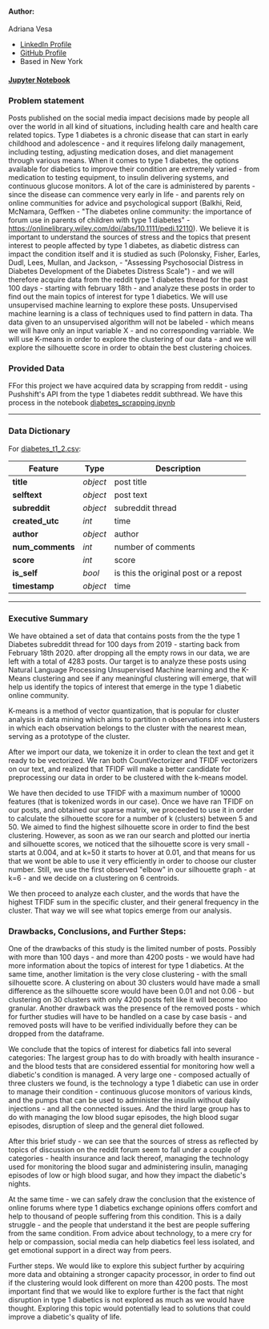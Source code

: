 #### Author:
Adriana Vesa
- [LinkedIn Profile](https://www.linkedin.com/in/adriana-v-67aa3a165/)
- [GitHub Profile](https://github.com/adrianavesa)
- Based in New York

#### [Jupyter Notebook](./notebook_clean.ipynb)


### Problem statement
Posts published on the social media impact decisions made by people all over the world in all kind of situations, including health care and health care related topics. Type 1 diabetes is a chronic disease that can start in early childhood and adolescence - and it requires lifelong daily management, including testing, adjusting medication doses, and diet management through various means. When it comes to type 1 diabetes, the options available for diabetics to improve their condition are extremely varied - from medication to testing equipment, to insulin delivering systems, and continuous glucose monitors. A lot of the care is administered by parents - since the disease can commence very early in life - and parents rely on online communities for advice and psychological support (Balkhi, Reid, McNamara, Geffken - "The diabetes online community: the importance of forum use in parents of children with type 1 diabetes" - https://onlinelibrary.wiley.com/doi/abs/10.1111/pedi.12110). We believe it is important to understand the sources of stress and the topics that present interest to people affected by type 1 diabetes, as diabetic distress can impact the condition itself and it is studied as such (Polonsky, Fisher, Earles, Dudl, Lees, Mullan, and Jackson, - "Assessing Psychosocial Distress in Diabetes Development of the Diabetes Distress Scale") - and we will therefore acquire data from the reddit type 1 diabetes thread for the past 100 days - starting with february 18th - and analyze these posts in order to find out the main topics of interest for type 1 diabetics. We will use unsupervised machine learning to explore these posts. Unsupervised machine learning is a class of techniques used to find pattern in data. Tha data given to an unsupervised algorithm will not be labeled - which means we will have only an input variable X - and no corresponding varriable. We will use K-means in order to explore the clustering of our data - and we will explore the silhouette score in order to obtain the best clustering choices.

### Provided Data

FFor this project we have acquired data by scrapping from reddit - using Pushshift's API from the type 1 diabetes reddit subthread. We have this process in the notebook [diabetes_scrapping.ipynb](./diabetes_scrapping.ipynb)

---

###  Data Dictionary

For [diabetes_t1_2.csv]([./diabetes_t1_2.csv]):

|Feature|Type|Description|
|---|---|---|
|**title**|*object*|post title|
|**selftext**|*object*|post text|
|**subreddit**|*object*|subreddit thread|
|**created_utc**|*int*|time|
|**author**|*object*|author|
|**num_comments**|*int*|number of comments|
|**score**|*int*|score|
|**is_self**|*bool*|is this the original post or a repost|
|**timestamp**|*object*|time|



---

### Executive Summary


We have obtained a set of data that contains posts from the the type 1 Diabetes subreddit thread for 100 days from 2019 - starting back from February 18th 2020. after dropping all the empty rows in our data, we are left with a total of 4283 posts. Our target is to analyze these posts using Natural Language Processing Unsupervised Machine learning and the K-Means clustering and see if any meaningful clustering will emerge, that will help us identify the topics of interest that emerge in the type 1 diabetic online community.

 K-means is a method of vector quantization, that is popular for cluster analysis in data mining which aims to partition n observations into k clusters in which each observation belongs to the cluster with the nearest mean, serving as a prototype of the cluster.

After we import our data, we tokenize it in order to clean the text and get it ready to be vectorized. We ran both CountVectorizer and TFIDF vectorizers on our text, and realized that TFIDF will make a better candidate for preprocessing our data in order to be clustered with the k-means model.

We have then decided to use TFIDF with a maximum number of 10000 features (that is tokenized words in our case). Once we have ran TFIDF on our posts, and obtained our sparse matrix, we proceeded to use it in order to calculate the silhouette score for a number of k (clusters) between 5 and 50. We aimed to find the highest silhouette score in order to find the best clustering. However, as soon as we ran our search and plotted our inertia and silhouette scores, we noticed that the silhouette score is very small - starts at 0.004, and at k=50 it starts to hover at 0.01, and that means for us that we wont be able to use it very efficiently in order to choose our cluster number. Still, we use the first observed "elbow" in our silhouette graph - at k=6 - and we decide on a clustering on 6 centroids.

We then proceed to analyze each cluster, and the words that have the highest TFIDF sum in the specific cluster, and their general frequency in the cluster. That way we will see what topics emerge from our analysis.



### Drawbacks, Conclusions, and Further Steps:


One of the drawbacks of this study is the limited number of posts. Possibly with more than 100 days - and more than 4200 posts - we would have had more information about the topics of interest for type 1 diabetics. At the same time, another limitation is the very close clustering - with the small silhouette score. A clustering on about 30 clusters would have made a small difference as the silhouette score would have been 0.01 and not 0.06 - but clustering on 30 clusters with only 4200 posts felt like it will become too granular.
Another drawback was the presence of the removed posts - which for further studies will have to be handled on a case by case basis - and removed posts will have to be verified individually before they can be dropped from the dataframe.

We conclude that the topics of interest for diabetics fall into several categories:
The largest group has to do with broadly with health insurance - and the blood tests that are considered essential for monitoring how well a diabetic's condition is managed.
A very large one - composed actually of three clusters we found, is the technology a type 1 diabetic can use in order to manage their condition - continuous glucose monitors of various kinds, and the pumps that can be used to administer the insulin without daily injections - and all the connected issues.
And the third large group has to do with managing the low blood sugar episodes, the high blood sugar episodes, disruption of sleep and the general diet followed.

After this brief study - we can see that the sources of stress as reflected by topics of discussion on the reddit forum seem to fall  under a couple of categories - health insurance and lack thereof, managing the technology used for monitoring the blood sugar and administering insulin, managing episodes of low or high blood sugar, and how they impact the diabetic's nights.

At the same time - we can safely draw the conclusion that the existence of online forums where type 1 diabetics exchange opinions offers comfort and help to thousand of people suffering from this condition. This is a daily struggle - and the people that understand it the best are people suffering from the same condition. From advice about technology, to a mere cry for help or compassion, social media can help diabetics feel less isolated, and get emotional support in a direct way from peers.

Further steps.
We would like to explore this subject further by acquiring more data and obtaining a stronger capacity processor, in order to find out if the clustering would look different on more than 4200 posts. The most important find that we would like to explore further is the fact that night disruption in type 1 diabetics is not explored as much as we would have thought. Exploring this topic would potentially lead to solutions that could improve a diabetic's quality of life.
